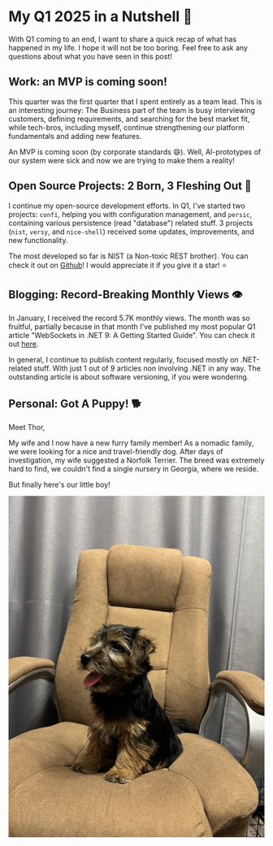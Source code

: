 # My Q1 2025 in a Nutshell 🌰

With Q1 coming to an end, I want to share a quick recap of what has happened in my life. I hope it will not be too boring. Feel free to ask any questions about what you have seen in this post!

## Work: an MVP is coming soon!

This quarter was the first quarter that I spent entirely as a team lead. This is an interesting journey: The Business part of the team is busy interviewing customers, defining requirements, and searching for the best market fit, while tech-bros, including myself, continue strengthening our platform fundamentals and adding new features.

An MVP is coming soon (by corporate standards 😄). Well, AI-prototypes of our system were sick and now we are trying to make them a reality!

## Open Source Projects: 2 Born, 3 Fleshing Out 🥩

I continue my open-source development efforts. In Q1, I've started two projects: `confi`, helping you with configuration management, and `persic`, containing various persistence (read "database") related stuff. 3 projects (`nist`, `versy`, and `nice-shell`) received some updates, improvements, and new functionality.

The most developed so far is NIST (a Non-toxic REST brother). You can check it out on [Github](https://github.com/astorDev/nist)! I would appreciate it if you give it a star! ⭐

## Blogging: Record-Breaking Monthly Views 👁️

In January, I received the record 5.7K monthly views. The month was so fruitful, partially because in that month I've published my most popular Q1 article "WebSockets in .NET 9: A Getting Started Guide". You can check it out [here](https://medium.com/@vosarat1995/websockets-in-net-9-a-getting-started-guide-3ea5982d3782).

In general, I continue to publish content regularly, focused mostly on .NET-related stuff. With just 1 out of 9 articles non involving .NET in any way. The outstanding article is about software versioning, if you were wondering.

## Personal: Got A Puppy! 🐕

Meet Thor, 

My wife and I now have a new furry family member! As a nomadic family, we were looking for a nice and travel-friendly dog. After days of investigation, my wife suggested a Norfolk Terrier. The breed was extremely hard to find, we couldn't find a single nursery in Georgia, where we reside. 

But finally here's our little boy! 

![](thumb.jpeg)
